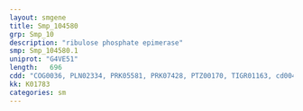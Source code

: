 ```yaml
---
layout: smgene
title: Smp_104580
grp: Smp_10
description: "ribulose phosphate epimerase"
smp: Smp_104580.1
uniprot: "G4VE51"
length:   696
cdd: "COG0036, PLN02334, PRK05581, PRK07428, PTZ00170, TIGR01163, cd00429, cl21457, pfam00834"
kk: K01783
categories: sm
---
```

